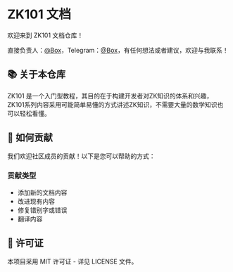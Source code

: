 # ZK101 文档

欢迎来到 ZK101 文档仓库！

直接负责人：[@Box](https://github.com/BoxMrChen)，Telegram：[@Box](https://t.me/BoxMrChen)，有任何想法或者建议，欢迎与我联系！

## 📚 关于本仓库

ZK101 是一个入门型教程，其目的在于构建开发者对ZK知识的体系和兴趣，ZK101系列内容采用可能简单易懂的方式讲述ZK知识，不需要大量的数学知识也可以轻松看懂。

## 🤝 如何贡献

我们欢迎社区成员的贡献！以下是您可以帮助的方式：

### 贡献类型

- 添加新的文档内容
- 改进现有内容
- 修复错别字或错误
- 翻译内容


## 📝 许可证

本项目采用 MIT 许可证 - 详见 LICENSE 文件。
